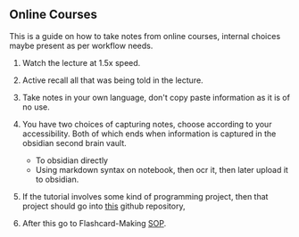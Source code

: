 ## Online Courses

This is a guide on how to take notes from online courses, internal choices maybe present as per workflow needs.

1. Watch the lecture at 1.5x speed.
2. Active recall all that was being told in the lecture.
3. Take notes in your own language, don't copy paste information as it is of no use.
4. You have two choices of capturing notes, choose according to your accessibility. Both of which ends when information is captured in the obsidian second brain vault.

    - To obsidian directly
    - Using markdown syntax on notebook, then ocr it, then later upload it to obsidian.

5. If the tutorial involves some kind of programming project, then that project should go into [this](https://github.com/rohanbatrain/Educational-Projects) github repository,

6. After this go to Flashcard-Making [SOP](Flashcards.md).
